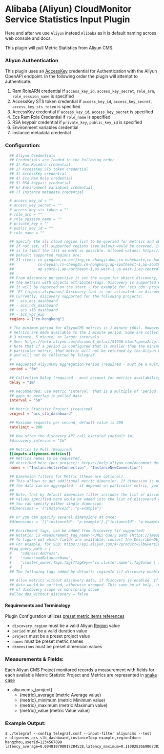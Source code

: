 # Alibaba (Aliyun) CloudMonitor Service Statistics Input Plugin

Here and after we use `Aliyun` instead `Alibaba` as it is default naming across web console and docs.

This plugin will pull Metric Statistics from Aliyun CMS.

### Aliyun Authentication

This plugin uses an [AccessKey](https://www.alibabacloud.com/help/doc-detail/53045.htm?spm=a2c63.p38356.b99.127.5cba21fdt5MJKr&parentId=28572) credential for Authentication with the Aliyun OpenAPI endpoint.
In the following order the plugin will attempt to authenticate.

1. Ram RoleARN credential if `access_key_id`, `access_key_secret`, `role_arn`, `role_session_name` is specified
2. AccessKey STS token credential if `access_key_id`, `access_key_secret`, `access_key_sts_token` is specified
3. AccessKey credential if `access_key_id`, `access_key_secret` is specified
4. Ecs Ram Role Credential if `role_name` is specified
5. RSA keypair credential if `private_key`, `public_key_id` is specified
6. Environment variables credential
7. Instance metadata credential

### Configuration:

```toml
  ## Aliyun Credentials
  ## Credentials are loaded in the following order
  ## 1) Ram RoleArn credential
  ## 2) AccessKey STS token credential
  ## 3) AccessKey credential
  ## 4) Ecs Ram Role credential
  ## 5) RSA keypair credential
  ## 6) Environment variables credential
  ## 7) Instance metadata credential

  # access_key_id = ""
  # access_key_secret = ""
  # access_key_sts_token = ""
  # role_arn = ""
  # role_session_name = ""
  # private_key = ""
  # public_key_id = ""
  # role_name = ""

  ## Specify the ali cloud region list to be queried for metrics and objects discovery
  ## If not set, all supported regions (see below) would be covered, it can provide a significant load on API, so the recommendation here
  ## is to limit the list as much as possible. Allowed values: https://www.alibabacloud.com/help/zh/doc-detail/40654.htm
  ## Default supported regions are:
  ## 21 items: cn-qingdao,cn-beijing,cn-zhangjiakou,cn-huhehaote,cn-hangzhou,cn-shanghai,cn-shenzhen,
  ##           cn-heyuan,cn-chengdu,cn-hongkong,ap-southeast-1,ap-southeast-2,ap-southeast-3,ap-southeast-5,
  ##           ap-south-1,ap-northeast-1,us-west-1,us-east-1,eu-central-1,eu-west-1,me-east-1
  ##
  ## From discovery perspective it set the scope for object discovery, the discovered info can be used to enrich
  ## the metrics with objects attributes/tags. Discovery is supported not for all projects (if not supported, then
  ## it will be reported on the start - for example for 'acs_cdn' project:
  ## 'E! [inputs.aliyuncms] Discovery tool is not activated: no discovery support for project "acs_cdn"' )
  ## Currently, discovery supported for the following projects:
  ## - acs_ecs_dashboard
  ## - acs_rds_dashboard
  ## - acs_slb_dashboard
  ## - acs_vpc_eip
  regions = ["cn-hongkong"]

  # The minimum period for AliyunCMS metrics is 1 minute (60s). However not all
  # metrics are made available to the 1 minute period. Some are collected at
  # 3 minute, 5 minute, or larger intervals.
  # See: https://help.aliyun.com/document_detail/51936.html?spm=a2c4g.11186623.2.18.2bc1750eeOw1Pv
  # Note that if a period is configured that is smaller than the minimum for a
  # particular metric, that metric will not be returned by the Aliyun OpenAPI
  # and will not be collected by Telegraf.
  #
  ## Requested AliyunCMS aggregation Period (required - must be a multiple of 60s)
  period = "5m"

  ## Collection Delay (required - must account for metrics availability via AliyunCMS API)
  delay = "1m"

  ## Recommended: use metric 'interval' that is a multiple of 'period' to avoid
  ## gaps or overlap in pulled data
  interval = "5m"

  ## Metric Statistic Project (required)
  project = "acs_slb_dashboard"

  ## Maximum requests per second, default value is 200
  ratelimit = 200

  ## How often the discovery API call executed (default 1m)
  #discovery_interval = "1m"

  ## Metrics to Pull (Required)
  [[inputs.aliyuncms.metrics]]
  ## Metrics names to be requested,
  ## described here (per project): https://help.aliyun.com/document_detail/28619.html?spm=a2c4g.11186623.6.690.1938ad41wg8QSq
  names = ["InstanceActiveConnection", "InstanceNewConnection"]

  ## Dimension filters for Metric (these are optional).
  ## This allows to get additional metric dimension. If dimension is not specified it can be returned or
  ## the data can be aggregated - it depends on particular metric, you can find details here: https://help.aliyun.com/document_detail/28619.html?spm=a2c4g.11186623.6.690.1938ad41wg8QSq
  ##
  ## Note, that by default dimension filter includes the list of discovered objects in scope (if discovery is enabled)
  ## Values specified here would be added into the list of discovered objects.
  ## You can specify either single dimension:
  #dimensions = '{"instanceId": "p-example"}'

  ## Or you can specify several dimensions at once:
  #dimensions = '[{"instanceId": "p-example"},{"instanceId": "q-example"}]'

  ## Enrichment tags, can be added from discovery (if supported)
  ## Notation is <measurement_tag_name>:<JMES query path (https://jmespath.org/tutorial.html)>
  ## To figure out which fields are available, consult the Describe<ObjectType> API per project.
  ## For example, for SLB: https://api.aliyun.com/#/?product=Slb&version=2014-05-15&api=DescribeLoadBalancers&params={}&tab=MOCK&lang=GO
  #tag_query_path = [
  #    "address:Address",
  #    "name:LoadBalancerName",
  #    "cluster_owner:Tags.Tag[?TagKey=='cs.cluster.name'].TagValue | [0]"
  #    ]
  ## The following tags added by default: regionId (if discovery enabled), userId, instanceId.

  ## Allow metrics without discovery data, if discovery is enabled. If set to true, then metric without discovery
  ## data would be emitted, otherwise dropped. This cane be of help, in case debugging dimension filters, or partial coverage
  ## of discovery scope vs monitoring scope
  #allow_dps_without_discovery = false
```

#### Requirements and Terminology

Plugin Configuration utilizes [preset metric items references](https://www.alibabacloud.com/help/doc-detail/28619.htm?spm=a2c63.p38356.a3.2.389f233d0kPJn0)

- `discovery_region` must be a valid Aliyun [Region](https://www.alibabacloud.com/help/doc-detail/40654.htm) value
- `period` must be a valid duration value
- `project` must be a preset project value
- `names` must be preset metric names
- `dimensions` must be preset dimension values

### Measurements & Fields:

Each Aliyun CMS Project monitored records a measurement with fields for each available Metric Statistic
Project and Metrics are represented in [snake case](https://en.wikipedia.org/wiki/Snake_case)

- aliyuncms\_{project}
  - {metric}\_average (metric Average value)
  - {metric}\_minimum (metric Minimum value)
  - {metric}\_maximum (metric Maximum value)
  - {metric}\_value (metric Value value)

### Example Output:

```
$ ./telegraf --config telegraf.conf --input-filter aliyuncms --test
> aliyuncms_acs_slb_dashboard,instanceId=p-example,regionId=cn-hangzhou,userId=1234567890 latency_average=0.004810798017284538,latency_maximum=0.1100282669067383,latency_minimum=0.0006084442138671875
```
